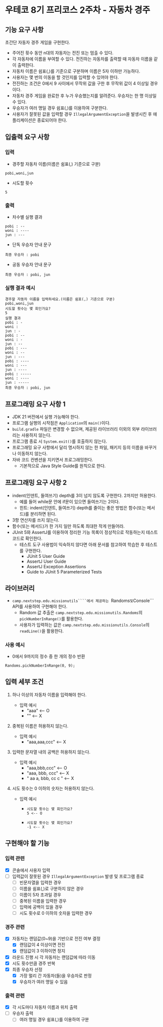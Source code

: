 # 우테코 8기 프리코스 2주차 - 자동차 경주
## 기능 요구 사항
초간단 자동자 경주 게임을 구현한다.

- 주어진 횟수 동안 n대의 자동차는 전진 또는 멈출 수 있다.
- 각 자동차에 이름을 부여할 수 있다. 전진하는 자동차를 출력할 때 자동차 이름을 같이 출력한다.
- 자동차 이름은 쉼표(,)를 기준으로 구분하며 이름은 5자 이하만 가능하다.
- 사용자는 몇 번의 이동을 할 것인지를 입력할 수 있어야 한다.
- 전진하는 조건은 0에서 9 사이에서 무작위 값을 구한 후 무작위 값이 4 이상일 경우이다.
- 자동차 경주 게임을 완료한 후 누가 우승했는지를 알려준다. 우승자는 한 명 이상일 수 있다.
- 우승자가 여러 명일 경우 쉼표(,)를 이용하여 구분한다.
- 사용자가 잘못된 값을 입력할 경우 ```IllegalArgumentException```을 발생시킨 후 애플리케이션은 종료되어야 한다.

## 입출력 요구 사항
### 입력
- 경주할 자동차 이름(이름은 쉼표(,) 기준으로 구분)
```
pobi,woni,jun
```
- 시도할 횟수
```
5
```
### 출력
- 차수별 실행 결과
```
pobi : --
woni : ----
jun : ---
```
- 단독 우승자 안내 문구
```
최종 우승자 : pobi
```
- 공동 우승자 안내 문구
```
최종 우승자 : pobi, jun
```
### 실행 결과 예시
```
경주할 자동차 이름을 입력하세요.(이름은 쉼표(,) 기준으로 구분)
pobi,woni,jun
시도할 횟수는 몇 회인가요?
5
실행 결과
pobi : -
woni : 
jun : -
pobi : --
woni : -
jun : --
pobi : ---
woni : --
jun : ---
pobi : ----
woni : ---
jun : ----
pobi : -----
woni : ----
jun : -----
최종 우승자 : pobi, jun
```

## 프로그래밍 요구 사항 1
- JDK 21 버전에서 실행 가능해야 한다.
- 프로그램 실행의 시작점은 ```Application```의 ```main()```이다.
- ```build.gradle``` 파일은 변경할 수 없으며, 제공된 라이브러리 이외의 외부 라이브러리는 사용하지 않는다.
- 프로그램 종료 시 ```System.exit()```를 호출하지 않는다.
- 프로그래밍 요구 사항에서 달리 명시하지 않는 한 파일, 패키지 등의 이름을 바꾸거나 이동하지 않는다.
- 자바 코드 컨벤션을 지키면서 프로그래밍한다.
  - 기본적으로 Java Style Guide를 원칙으로 한다.

## 프로그래밍 요구 사항 2
- indent(인덴트, 들여쓰기) depth를 3이 넘지 않도록 구현한다. 2까지만 허용한다.
  - 예를 들어 while문 안에 if문이 있으면 들여쓰기는 2이다.
  - 힌트: indent(인덴트, 들여쓰기) depth를 줄이는 좋은 방법은 함수(또는 메서드)를 분리하면 된다.
- 3항 연산자를 쓰지 않는다.
- 함수(또는 메서드)가 한 가지 일만 하도록 최대한 작게 만들어라.
- JUnit 5와 AssertJ를 이용하여 정리한 기능 목록이 정상적으로 작동하는지 테스트 코드로 확인한다.
  - 테스트 도구 사용법이 익숙하지 않다면 아래 문서를 참고하여 학습한 후 테스트를 구현한다.
    - JUnit 5 User Guide
    - AssertJ User Guide
    - AssertJ Exception Assertions
    - Guide to JUnit 5 Parameterized Tests
      
## 라이브러리
- ```camp.nextstep.edu.missionutils````에서 제공하는 ```Randoms``` 및 ```Console``` API를 사용하여 구현해야 한다.
  - Random 값 추출은 ```camp.nextstep.edu.missionutils.Randoms```의 ```pickNumberInRange()```를 활용한다.
  - 사용자가 입력하는 값은 ```camp.nextstep.edu.missionutils.Console```의 ```readLine()```을 활용한다.

### 사용 예시
- 0에서 9까지의 정수 중 한 개의 정수 반환
```
Randoms.pickNumberInRange(0, 9);
```
## 입력 세부 조건
1. 하나 이상의 자동차 이름을 입력해야 한다.
   - 입력 예시
     - "aaa"  <-- O
     - ""  <-- X
       
2. 중복된 이름은 허용하지 않는다.
   - 입력 예시
     - "aaa,aaa,ccc"   <-- X
       
3. 입력한 문자열 내의 공백은 허용하지 않는다.
   - 입력 예시
     - "aaa,bbb,ccc"   <-- O
     - "aaa, bbb, ccc"   <-- X
     - "  aa a, bbb, cc c "   <-- X

4. 시도 횟수는 0 이하의 숫자는 허용하지 않는다.
   - 입력 예시
     - ```
       시도할 횟수는 몇 회인가요?
       5 <-- O
       ```
     - ```
       시도할 횟수는 몇 회인가요?
       -1 <-- X
       ```

## 구현해야 할 기능
### 입력 관련
- [x] 콘솔에서 사용자 입력
- [ ] 입력값이 잘못된 경우 ```IllegalArgumentException``` 발생 및 프로그램 종료
  - [ ] 빈문자열을 입력한 경우
  - [ ] 이름을 쉼표(,)로 구분하지 않은 경우
  - [ ] 이름이 5자 초과일 경우
  - [ ] 중복된 이름을 입력한 경우
  - [ ] 입력에 공백이 있을 경우
  - [ ] 시도 횟수로 0 이하의 숫자을 입력한 경우
### 경주 관련
- [x] 자동차는 랜덤값(0~9)을 기반으로 전진 여부 결정
  - [x] 랜덤값이 4 이상이면 전진
  - [x] 랜덤값이 3 이하이면 정지
- [X] 라운드 진행 시 각 자동차는 랜덤값에 따라 이동
- [X] 시도 횟수만큼 경주 반복
- [X] 최종 우승자 선정
  - [X] 가장 멀리 간 자동차(들)을 우승자로 판정
  - [X] 우승자가 여러 명일 수 있음

### 출력 관련
- [X] 각 시도마다 자동차 이름과 위치 출력
- [ ] 우승자 출력
   - [ ] 여러 명일 경우 쉼표(,)를 이용하여 구분
